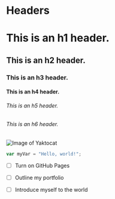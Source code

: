 # Headers
<h1> This is an h1 header. </h1>
<h2> This is an h2 header. </h2>
<h3> This is an h3 header.</h3>
<h4> This is an h4 header. </h4>
<h6> This is an h5 header. </h5>
<h6> This is an h6 header. </h6>


![Image of Yaktocat](https://octodex.github.com/images/yaktocat.png)


``` javascript
var myVar = "Hello, world!";
```

- [ ] Turn on GitHub Pages
- [ ] Outline my portfolio
- [ ] Introduce myself to the world







